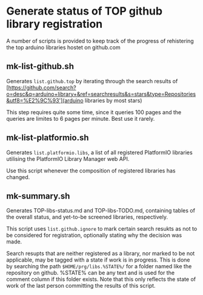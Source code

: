 # Generate status of TOP github library registration

A number of scripts is provided to keep track of the progress of rehistering the top arduino libraries hostet on github.com

## mk-list-github.sh

Generates `list.github.top` by iterating through the search results of [https://github.com/search?o=desc&q=arduino+library+&ref=searchresults&s=stars&type=Repositories&utf8=%E2%9C%93'](arduino libraries by most stars)

This step requires quite some time, since it queries 100 pages and the queries are limites to 6 pages per minute. Best use it rarely.

## mk-list-platformio.sh

Generates `list.platformio.libs`, a list of all registered PlatformIO libraries utilising the PlatformIO Library Manager web API.

Use this script whenever the composition of registered libraries has changed. 

## mk-summary.sh

Generates TOP-libs-status.md and TOP-libs-TODO.md, containing tables of the overall status, and yet-to-be screened libraries, respectively.

This script uses `list.github.ignore` to mark certain search resukts as not to be considered for registration, optionally stating why the decision was made.

Search resupts that are neither registered as a library, nor marked to be not applicable, may be tagged with a state if work is in progress. This is done by searching the path `$HOME/prg/libs.%STATE%/` for a folder named like the repository on github. %STATE% can be any text and is used for the comment column if this folder exists.
Note that this only reflects the state of work of the last person committing the results of this script.
